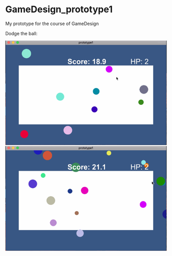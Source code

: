 # GameDesign_prototype1
My prototype for the course of GameDesign

Dodge the ball:

![image](https://github.com/QianMang/GameDesign_prototype1/blob/master/1.gif)
![image](https://github.com/QianMang/GameDesign_prototype1/blob/master/2.gif)

